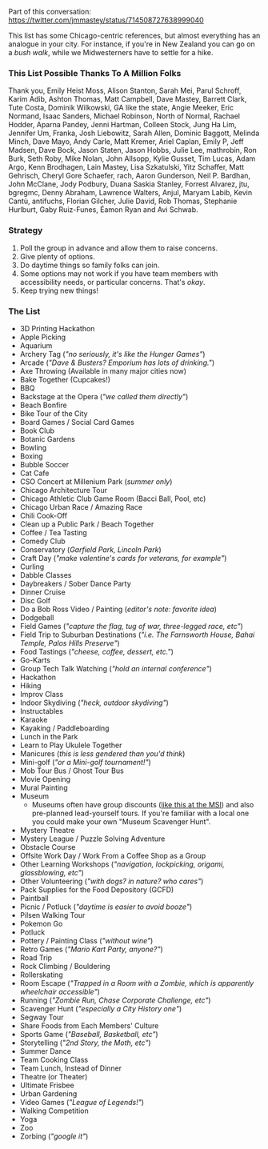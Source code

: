 Part of this conversation: https://twitter.com/jmmastey/status/714508727638999040

This list has some Chicago-centric references, but almost everything has an analogue in your city. For instance, if you're in New Zealand you can go on a _bush walk_, while we Midwesterners have to settle for a hike.

### This List Possible Thanks To A Million Folks
Thank you, Emily Heist Moss, Alison Stanton, Sarah Mei, Parul Schroff, Karim Adib, Ashton Thomas, Matt Campbell, Dave Mastey, Barrett Clark, Tute Costa, Dominik Wilkowski, GA like the state, Angie Meeker, Eric Normand, Isaac Sanders, Michael Robinson, North of Normal, Rachael Hodder, Aparna Pandey, Jenni Hartman, Colleen Stock, Jung Ha Lim, Jennifer Um, Franka, Josh Liebowitz, Sarah Allen, Dominic Baggott, Melinda Minch, Dave Mayo, Andy Carle, Matt Kremer, Ariel Caplan, Emily P, Jeff Madsen, Dave Bock, Jason Staten, Jason Hobbs, Julie Lee, mathrobin, Ron Burk, Seth Roby, Mike Nolan, John Allsopp, Kylie Gusset, Tim Lucas, Adam Argo, Kenn Brodhagen, Lain Mastey, Lisa Szkatulski, Yitz Schaffer, Matt Gehrisch, Cheryl Gore Schaefer, rach, Aaron Gunderson, Neil P. Bardhan, John McClane, Jody Podbury, Duana Saskia Stanley, Forrest Alvarez, jtu, bgregmc, Denny Abraham, Lawrence Walters, Anjul, Maryam Labib, Kevin Cantù, antifuchs, Florian Gilcher, Julie David, Rob Thomas, Stephanie Hurlburt, Gaby Ruiz-Funes, Éamon Ryan and Avi Schwab.

### Strategy
1. Poll the group in advance and allow them to raise concerns.
2. Give plenty of options.
3. Do daytime things so family folks can join.
4. Some options may not work if you have team members with accessibility needs, or particular concerns. That's _okay_.
5. Keep trying new things!

### The List
* 3D Printing Hackathon
* Apple Picking
* Aquarium
* Archery Tag (_"no seriously, it's like the Hunger Games"_)
* Arcade (_"Dave & Busters? Emporium has lots of drinking."_)
* Axe Throwing (Available in many major cities now)
* Bake Together (Cupcakes!)
* BBQ
* Backstage at the Opera (_"we called them directly"_)
* Beach Bonfire
* Bike Tour of the City
* Board Games / Social Card Games
* Book Club
* Botanic Gardens
* Bowling
* Boxing
* Bubble Soccer
* Cat Cafe
* CSO Concert at Millenium Park (_summer only_)
* Chicago Architecture Tour
* Chicago Athletic Club Game Room (Bacci Ball, Pool, etc)
* Chicago Urban Race / Amazing Race
* Chili Cook-Off
* Clean up a Public Park / Beach Together 
* Coffee / Tea Tasting
* Comedy Club
* Conservatory (_Garfield Park, Lincoln Park_)
* Craft Day (_"make valentine's cards for veterans, for example"_)
* Curling
* Dabble Classes
* Daybreakers / Sober Dance Party
* Dinner Cruise
* Disc Golf
* Do a Bob Ross Video / Painting (_editor's note: favorite idea_)
* Dodgeball
* Field Games (_"capture the flag, tug of war, three-legged race, etc"_)
* Field Trip to Suburban Destinations (_"i.e. The Farnsworth House, Bahai Temple, Palos Hills Preserve"_)
* Food Tastings (_"cheese, coffee, dessert, etc."_)
* Go-Karts
* Group Tech Talk Watching (_"hold an internal conference"_)
* Hackathon
* Hiking
* Improv Class
* Indoor Skydiving (_"heck, outdoor skydiving"_)
* Instructables
* Karaoke
* Kayaking / Paddleboarding
* Lunch in the Park
* Learn to Play Ukulele Together
* Manicures (_this is less gendered than you'd think_)
* Mini-golf (_"or a Mini-golf tournament!"_)
* Mob Tour Bus / Ghost Tour Bus
* Movie Opening
* Mural Painting
* Museum
  * Museums often have group discounts ([like this at the MSI](https://www.msichicago.org/visit/groups-and-field-trips/)) and also pre-planned lead-yourself tours. If you're familiar with a local one you could make your own "Museum Scavenger Hunt".
* Mystery Theatre
* Mystery League / Puzzle Solving Adventure
* Obstacle Course
* Offsite Work Day / Work From a Coffee Shop as a Group
* Other Learning Workshops (_"navigation, lockpicking, origami, glassblowing, etc"_)
* Other Volunteering (_"with dogs? in nature? who cares"_)
* Pack Supplies for the Food Depository (GCFD)
* Paintball
* Picnic / Potluck (_"daytime is easier to avoid booze"_)
* Pilsen Walking Tour
* Pokemon Go
* Potluck
* Pottery / Painting Class (_"without wine"_)
* Retro Games (_"Mario Kart Party, anyone?"_)
* Road Trip
* Rock Climbing / Bouldering
* Rollerskating
* Room Escape (_"Trapped in a Room with a Zombie, which is apparently wheelchair accessible"_)
* Running (_"Zombie Run, Chase Corporate Challenge, etc"_)
* Scavenger Hunt (_"especially a City History one"_)
* Segway Tour
* Share Foods from Each Members' Culture
* Sports Game (_"Baseball, Basketball, etc"_)
* Storytelling (_"2nd Story, the Moth, etc"_)
* Summer Dance
* Team Cooking Class
* Team Lunch, Instead of Dinner
* Theatre (or Theater)
* Ultimate Frisbee
* Urban Gardening
* Video Games (_"League of Legends!"_)
* Walking Competition
* Yoga
* Zoo
* Zorbing (_"google it"_)
